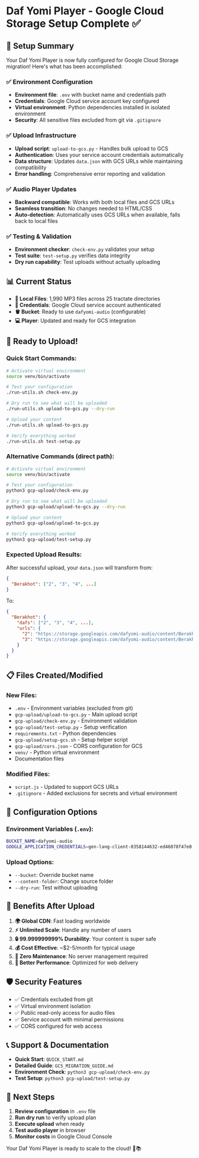 # Daf Yomi Player - Google Cloud Storage Setup Complete ✅

## 🎉 Setup Summary

Your Daf Yomi Player is now fully configured for Google Cloud Storage migration! Here's what has been accomplished:

### ✅ Environment Configuration
- **Environment file**: `.env` with bucket name and credentials path
- **Credentials**: Google Cloud service account key configured
- **Virtual environment**: Python dependencies installed in isolated environment
- **Security**: All sensitive files excluded from git via `.gitignore`

### ✅ Upload Infrastructure
- **Upload script**: `upload-to-gcs.py` - Handles bulk upload to GCS
- **Authentication**: Uses your service account credentials automatically
- **Data structure**: Updates `data.json` with GCS URLs while maintaining compatibility
- **Error handling**: Comprehensive error reporting and validation

### ✅ Audio Player Updates
- **Backward compatible**: Works with both local files and GCS URLs
- **Seamless transition**: No changes needed to HTML/CSS
- **Auto-detection**: Automatically uses GCS URLs when available, falls back to local files

### ✅ Testing & Validation
- **Environment checker**: `check-env.py` validates your setup
- **Test suite**: `test-setup.py` verifies data integrity
- **Dry run capability**: Test uploads without actually uploading

## 📊 Current Status

- **📁 Local Files**: 1,990 MP3 files across 25 tractate directories
- **🔑 Credentials**: Google Cloud service account authenticated
- **🪣 Bucket**: Ready to use `dafyomi-audio` (configurable)
- **💻 Player**: Updated and ready for GCS integration

## 🚀 Ready to Upload!

### Quick Start Commands:

```bash
# Activate virtual environment
source venv/bin/activate

# Test your configuration
./run-utils.sh check-env.py

# Dry run to see what will be uploaded
./run-utils.sh upload-to-gcs.py --dry-run

# Upload your content
./run-utils.sh upload-to-gcs.py

# Verify everything worked
./run-utils.sh test-setup.py
```

### Alternative Commands (direct path):

```bash
# Activate virtual environment
source venv/bin/activate

# Test your configuration
python3 gcp-upload/check-env.py

# Dry run to see what will be uploaded
python3 gcp-upload/upload-to-gcs.py --dry-run

# Upload your content
python3 gcp-upload/upload-to-gcs.py

# Verify everything worked
python3 gcp-upload/test-setup.py
```

### Expected Upload Results:

After successful upload, your `data.json` will transform from:
```json
{
  "Berakhot": ["2", "3", "4", ...]
}
```

To:
```json
{
  "Berakhot": {
    "dafs": ["2", "3", "4", ...],
    "urls": {
      "2": "https://storage.googleapis.com/dafyomi-audio/content/Berakhot/Berakhot2.mp3",
      "3": "https://storage.googleapis.com/dafyomi-audio/content/Berakhot/Berakhot3.mp3"
    }
  }
}
```

## 📋 Files Created/Modified

### New Files:
- `.env` - Environment variables (excluded from git)
- `gcp-upload/upload-to-gcs.py` - Main upload script
- `gcp-upload/check-env.py` - Environment validation
- `gcp-upload/test-setup.py` - Setup verification
- `requirements.txt` - Python dependencies
- `gcp-upload/setup-gcs.sh` - Setup helper script
- `gcp-upload/cors.json` - CORS configuration for GCS
- `venv/` - Python virtual environment
- Documentation files

### Modified Files:
- `script.js` - Updated to support GCS URLs
- `.gitignore` - Added exclusions for secrets and virtual environment

## 🔧 Configuration Options

### Environment Variables (`.env`):
```bash
BUCKET_NAME=dafyomi-audio
GOOGLE_APPLICATION_CREDENTIALS=gen-lang-client-0358144632-ed46078f47e0.json
```

### Upload Options:
- `--bucket`: Override bucket name
- `--content-folder`: Change source folder
- `--dry-run`: Test without uploading

## 🌟 Benefits After Upload

1. **🌍 Global CDN**: Fast loading worldwide
2. **⚡ Unlimited Scale**: Handle any number of users
3. **🔒 99.999999999% Durability**: Your content is super safe
4. **💰 Cost Effective**: ~$2-5/month for typical usage
5. **🔧 Zero Maintenance**: No server management required
6. **📱 Better Performance**: Optimized for web delivery

## 🛡️ Security Features

- ✅ Credentials excluded from git
- ✅ Virtual environment isolation
- ✅ Public read-only access for audio files
- ✅ Service account with minimal permissions
- ✅ CORS configured for web access

## 📞 Support & Documentation

- **Quick Start**: `QUICK_START.md`
- **Detailed Guide**: `GCS_MIGRATION_GUIDE.md`
- **Environment Check**: `python3 gcp-upload/check-env.py`
- **Test Setup**: `python3 gcp-upload/test-setup.py`

## 🎯 Next Steps

1. **Review configuration** in `.env` file
2. **Run dry run** to verify upload plan
3. **Execute upload** when ready
4. **Test audio player** in browser
5. **Monitor costs** in Google Cloud Console

Your Daf Yomi Player is ready to scale to the cloud! 🚀📚
